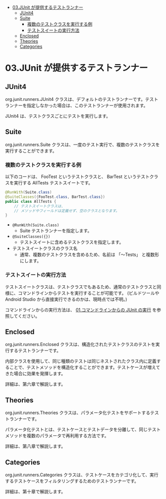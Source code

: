 - [03.JUnit が提供するテストランナー](#03junit-が提供するテストランナー)
  - [JUnit4](#junit4)
  - [Suite](#suite)
    - [複数のテストクラスを実行する例](#複数のテストクラスを実行する例)
    - [テストスイートの実行方法](#テストスイートの実行方法)
  - [Enclosed](#enclosed)
  - [Theories](#theories)
  - [Categories](#categories)


# 03.JUnit が提供するテストランナー

## JUnit4

org.junit.runners.JUnit4 クラスは、デフォルトのテストランナーです。テストランナーを指定しなかった場合は、このテストランナーが使用されます。

JUnit4 は、テストクラスごとにテストを実行します。


## Suite

org.junit.runners.Suite クラスは、一度のテスト実行で、複数のテストクラスを実行することができます。


### 複数のテストクラスを実行する例

以下のコードは、 FooTest というテストクラスと、 BarTest というテストクラスを実行する AllTests テストスイートです。

```java
@RunWith(Suite.class)
@SuiteClasses({FooTest.class, BarTest.class})
public class AllTests {
    // テストスイートクラスは、
    // メソッドやフィールドは定義せず、空のクラスとなります。
}
```

- `@RunWith(Suite.class)`
  - Suite テストランナーを指定します。
- `@SuiteClasses({})`
  - テストスイートに含めるテストクラスを指定します。
- テストスイートクラスのクラス名
  - 通常、複数のテストクラスを含めるため、名前は 「～Tests」 と複数形にします。


### テストスイートの実行方法

テストスイートクラスは、テストクラスでもあるため、通常のテストクラスと同様に、コマンドラインからテストを実行することが可能です。 (ビルドツールや Android Studio から直接実行できるのかは、現時点では不明。)

コマンドラインからの実行方法は、 [01.コマンドラインからの JUnit の実行](./01.コマンドラインからの%20JUnit%20の実行.md) を参照してください。


## Enclosed

org.junit.runners.Enclosed クラスは、構造化されたテストクラスのテストを実行するテストランナーです。

内部クラスを使用して、同じ種類のテストは同じネストされたクラス内に定義することで、テストメソッドを構造化することができます。テストケースが増えてきた場合に効果を発揮します。

詳細は、第六章で解説します。


## Theories

org.junit.runners.Theories クラスは、パラメータ化テストをサポートするテストランナーです。

パラメータ化テストとは、テストケースとテストデータを分離して、同じテストメソッドを複数のパラメータで再利用する方法です。

詳細は、第八章で解説します。


## Categories

org.junit.runners.Categories クラスは、テストケースをカテゴリ化して、実行するテストケースをフィルタリングするためのテストランナーです。

詳細は、第十章で解説します。









